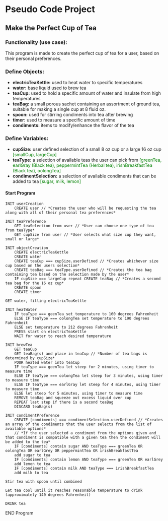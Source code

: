 # Pseudo Code Project
## Make the Perfect Cup of Tea

### Functionality (use case): 
This program is made to create the perfect cup of tea for a user, based on their personal preferences.

### Define Objects:
   - **electricTeaKettle:** used to heat water to specific temperatures
   - **water:** base liquid used to brew tea
   - **teaCup:** used to hold a specific amount of water and insulate from high temperatures
   - **teaBag:** a small porous sachet containing an assortment of ground tea, suitable for making a single cup at 8 fluid oz.
   - **spoon:** used for stirring condiments into tea after brewing
   - **timer:** used to measure a specific amount of time
   - **condiments:**  items to modify/enhance the flavor of the tea


### Define Variables:
   - **cupSize:** user defined selection of a small 8 oz cup or a large 16 oz cup
        <span style="color: green">[smallCup, largeCup]</span>
   - **teaType:** a selection of available teas the user can pick from
        <span style="color: green">[greenTea, earlGray (Black tea), peppermintTea (Herbal tea), irishBreakfastTea (Black tea), oolongTea]</span>
   - **condimentSelection:** a selection of available condiments that can be added to tea
   <span style="color: green">[sugar, milk, lemon]</span>

#### Start Program
    INIT userCreation
        CREATE user // *Creates the user who will be requesting the tea along with all of their personal tea preferences*

    INIT teaPreference
        GET teaSelection from user // *User can choose one type of tea from teaType*
        GET cupSize from user // *User selects what size cup they want, small or large*

    INIT objectCreation
        CREATE electricTeaKettle
        CREATE water
        CREATE teaCup === cupSize.userDefined // *Creates whichever size cup based on the users selection*
        CREATE teaBag === teaType.userDefined // *Creates the tea bag containing tea based on the selection made by the user*
        IF cupSize === largeCup repeat CREATE teaBag // *Creates a second tea bag for the 16 oz cup*
        CREATE spoon
        CREATE timer

    GET water, filling electricTeaKettle

    INIT heatWater
        IF teaType === geenTea set temperature to 160 degrees Fahrenheit
        ELSE IF teaType === oolongTea set temperature to 190 degrees Fahrenheit
        ELSE set temperature to 212 degrees Fahrenheit
        PRESS start on electricTeaKettle
        WAIT for water to reach desired temperature

    INIT brewTea
        GET teaCup
        GET teaBag(s) and place in teaCup // *Number of tea bags is determined by cupSize*
        POUR heated water into teaCup
        IF teaType === geenTea let steep for 2 minutes, using timer to measure time
        ELSE IF teaType === oolongTea let steep for 3 minutes, using timer to measure time
        ELSE IF teaType === earlGray let steep for 4 minutes, using timer to measure time
        ELSE let steep for 5 minutes, using timer to measure time
        REMOVE teaBag and squeeze out excess liquid over cup
        REPEAT last step if there is a second teaBag
        DISCARD teaBag(s)

    INIT condimentPreference
        CREATE [condiments] === condimentSelection.userDefined // *Creates an array of the condiments that the user selects from the list of available options*
        // *If the user selected a condiment from the options given and that condiment is compatible with a given tea then the condiment will be added to the tea*
        IF [condiments] contain sugar AND teaType === greenTea OR oolongTea OR earlGrey OR peppermintTea OR irishBreakfastTea 
        add sugar to tea
        IF [condiments] contain lemon AND teaType === greenTea OR earlGrey
        add lemon to tea
        IF [condiments] contain milk AND teaType === irishBreakfastTea
        add milk to tea

    Stir tea with spoon until combined

    Let tea cool until it reaches reasonable temperature to drink (approximately 140 degrees Fahrenheit)

    DRINK tea

END Program
